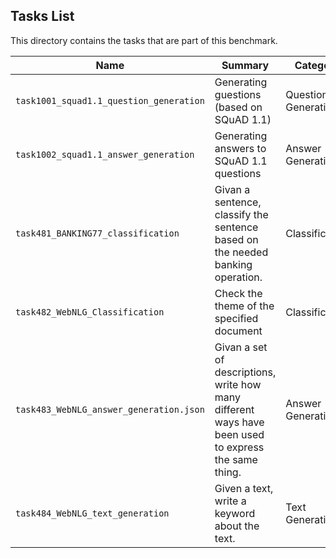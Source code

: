## Tasks List 

This directory contains the tasks that are part of this benchmark. 


Name | Summary | Category
---- | ----------- | --------
`task1001_squad1.1_question_generation` | Generating guestions (based on SQuAD 1.1) | Question Generation  
`task1002_squad1.1_answer_generation` | Generating answers to SQuAD 1.1 questions | Answer Generation
`task481_BANKING77_classification` | Givan a sentence, classify the sentence based on the needed banking operation. | Classification
`task482_WebNLG_Classification` | Check the theme of the specified document | Classification
`task483_WebNLG_answer_generation.json` | Givan a set of descriptions, write how many different ways have been used to express the same thing. | Answer Generation
`task484_WebNLG_text_generation` | Given a text, write a keyword about the text. | Text Generation